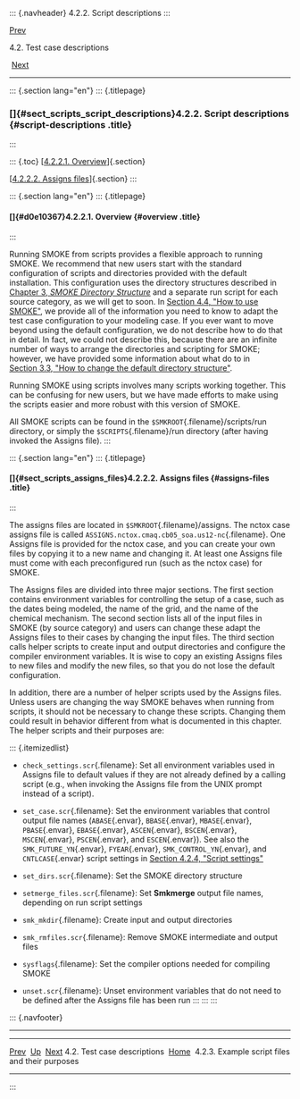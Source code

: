 ::: {.navheader}
4.2.2. Script descriptions
:::

[Prev](ch04s02.html) 

4.2. Test case descriptions

 [Next](ch04s02s03.html)

------------------------------------------------------------------------

::: {.section lang="en"}
::: {.titlepage}
<div>

<div>

### []{#sect_scripts_script_descriptions}4.2.2. Script descriptions {#script-descriptions .title}

</div>

</div>
:::

::: {.toc}
[[4.2.2.1. Overview](ch04s02s02.html#d0e10367)]{.section}

[[4.2.2.2. Assigns
files](ch04s02s02.html#sect_scripts_assigns_files)]{.section}
:::

::: {.section lang="en"}
::: {.titlepage}
<div>

<div>

#### []{#d0e10367}4.2.2.1. Overview {#overview .title}

</div>

</div>
:::

Running SMOKE from scripts provides a flexible approach to running
SMOKE. We recommend that new users start with the standard configuration
of scripts and directories provided with the default installation. This
configuration uses the directory structures described in [Chapter 3,
*SMOKE Directory
Structure*](ch03.html "Chapter 3. SMOKE Directory Structure") and a
separate run script for each source category, as we will get to soon. In
[Section 4.4, "How to use SMOKE"](ch04s04.html "4.4. How to use SMOKE"),
we provide all of the information you need to know to adapt the test
case configuration to your modeling case. If you ever want to move
beyond using the default configuration, we do not describe how to do
that in detail. In fact, we could not describe this, because there are
an infinite number of ways to arrange the directories and scripting for
SMOKE; however, we have provided some information about what do to in
[Section 3.3, "How to change the default directory
structure"](ch03s03.html "3.3. How to change the default directory structure").

Running SMOKE using scripts involves many scripts working together. This
can be confusing for new users, but we have made efforts to make using
the scripts easier and more robust with this version of SMOKE.

All SMOKE scripts can be found in the `$SMKROOT`{.filename}/scripts/run
directory, or simply the `$SCRIPTS`{.filename}/run directory (after
having invoked the Assigns file).
:::

::: {.section lang="en"}
::: {.titlepage}
<div>

<div>

#### []{#sect_scripts_assigns_files}4.2.2.2. Assigns files {#assigns-files .title}

</div>

</div>
:::

The assigns files are located in `$SMKROOT`{.filename}/assigns. The
nctox case assigns file is called
`ASSIGNS.nctox.cmaq.cb05_soa.us12-nc`{.filename}. One Assigns file is
provided for the nctox case, and you can create your own files by
copying it to a new name and changing it. At least one Assigns file must
come with each preconfigured run (such as the nctox case) for SMOKE.

The Assigns files are divided into three major sections. The first
section contains environment variables for controlling the setup of a
case, such as the dates being modeled, the name of the grid, and the
name of the chemical mechanism. The second section lists all of the
input files in SMOKE (by source category) and users can change these
adapt the Assigns files to their cases by changing the input files. The
third section calls helper scripts to create input and output
directories and configure the compiler environment variables. It is wise
to copy an existing Assigns files to new files and modify the new files,
so that you do not lose the default configuration.

In addition, there are a number of helper scripts used by the Assigns
files. Unless users are changing the way SMOKE behaves when running from
scripts, it should not be necessary to change these scripts. Changing
them could result in behavior different from what is documented in this
chapter. The helper scripts and their purposes are:

::: {.itemizedlist}
-   `check_settings.scr`{.filename}: Set all environment variables used
    in Assigns file to default values if they are not already defined by
    a calling script (e.g., when invoking the Assigns file from the UNIX
    prompt instead of a script).

-   `set_case.scr`{.filename}: Set the environment variables that
    control output file names (`ABASE`{.envar}, `BBASE`{.envar},
    `MBASE`{.envar}, `PBASE`{.envar}, `EBASE`{.envar}, `ASCEN`{.envar},
    `BSCEN`{.envar}, `MSCEN`{.envar}, `PSCEN`{.envar}, and
    `ESCEN`{.envar}). See also the `SMK_FUTURE_YN`{.envar},
    `FYEAR`{.envar}, `SMK_CONTROL_YN`{.envar}, and `CNTLCASE`{.envar}
    script settings in [Section 4.2.4, "Script
    settings"](ch04s02s04.html "4.2.4. Script settings")

-   `set_dirs.scr`{.filename}: Set the SMOKE directory structure

-   `setmerge_files.scr`{.filename}: Set **Smkmerge** output file names,
    depending on run script settings

-   `smk_mkdir`{.filename}: Create input and output directories

-   `smk_rmfiles.scr`{.filename}: Remove SMOKE intermediate and output
    files

-   `sysflags`{.filename}: Set the compiler options needed for compiling
    SMOKE

-   `unset.scr`{.filename}: Unset environment variables that do not need
    to be defined after the Assigns file has been run
:::
:::
:::

::: {.navfooter}

------------------------------------------------------------------------

  ------------------------------ -------------------- -------------------------------------------------
  [Prev](ch04s02.html)            [Up](ch04s02.html)                            [Next](ch04s02s03.html)
  4.2. Test case descriptions     [Home](index.html)     4.2.3. Example script files and their purposes
  ------------------------------ -------------------- -------------------------------------------------
:::
